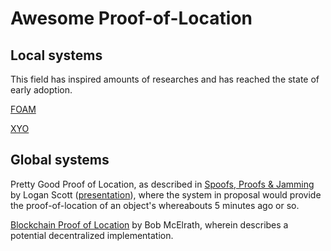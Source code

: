 # Awesome Proof-of-Location

## Local systems
This field has inspired amounts of researches and has reached the state of early adoption.

[FOAM](https://www.foam.space/)

[XYO](https://xyo.network/network/)

## Global systems
Pretty Good Proof of Location, as described in [Spoofs, Proofs & Jamming](https://insidegnss.com/spoofs-proofs-jamming/) by Logan Scott ([presentation](https://vimeo.com/85571093#t=16m01s)), where the system in proposal would provide the 
proof-of-location of an object's whereabouts 5 minutes ago or so.

[Blockchain Proof of Location](https://medium.com/@BobMcElrath/blockchain-proof-of-location-7af5eb8073c1) by Bob McElrath, wherein describes a potential decentralized implementation.
